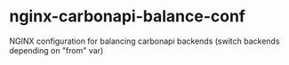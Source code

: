 # nginx-carbonapi-balance-conf
NGINX configuration for balancing carbonapi backends (switch backends depending on "from" var)
